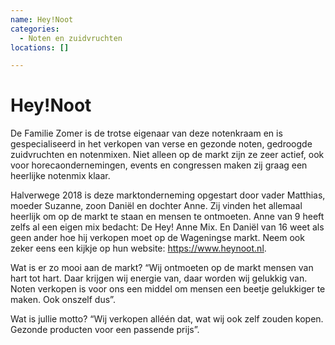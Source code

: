 ```yaml
---
name: Hey!Noot
categories:
  - Noten en zuidvruchten
locations: []

---
```


# Hey!Noot

De Familie Zomer is de trotse eigenaar van deze notenkraam en is gespecialiseerd in het verkopen van verse en gezonde noten, gedroogde zuidvruchten en notenmixen. Niet alleen op de markt zijn ze zeer actief, ook voor horecaondernemingen, events en congressen maken zij graag een heerlijke notenmix klaar.

Halverwege 2018 is deze marktonderneming opgestart door vader Matthias, moeder Suzanne, zoon Daniël en dochter Anne. Zij vinden het allemaal heerlijk om op de markt te staan en mensen te ontmoeten. Anne van 9 heeft zelfs al een eigen mix bedacht: De Hey! Anne Mix. En Daniël van 16 weet als geen ander hoe hij verkopen moet op de Wageningse markt.
Neem ook zeker eens een kijkje op hun website: https://www.heynoot.nl.

Wat is er zo mooi aan de markt?
“Wij ontmoeten op de markt mensen van hart tot hart. Daar krijgen wij energie van, daar worden wij gelukkig van. Noten verkopen is voor ons een middel om mensen een beetje gelukkiger te maken. Ook onszelf dus”.

Wat is jullie motto?
“Wij verkopen alléén dat, wat wij ook zelf zouden kopen. Gezonde producten voor een passende prijs”.